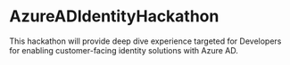 # AzureADIdentityHackathon
This hackathon will provide deep dive experience targeted for Developers for enabling customer-facing identity solutions with Azure AD.
